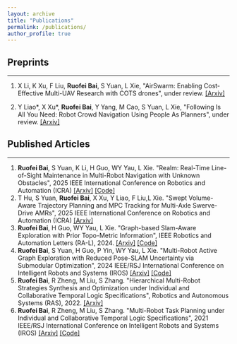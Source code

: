 ```yaml
---
layout: archive
title: "Publications"
permalink: /publications/
author_profile: true
---
```

## Preprints
------
1. X Li, K Xu, F Liu, **Ruofei Bai**, S Yuan, L Xie, "AirSwarm: Enabling Cost-Effective Multi-UAV Research with COTS drones", under review. [[Arxiv]](https://arxiv.org/abs/2503.06890)

2. Y Liao\*, X Xu\*, **Ruofei Bai**, Y Yang, M Cao, S Yuan, L Xie, "Following Is All You Need: Robot Crowd Navigation Using People As Planners", under review. [[Arxiv]](https://arxiv.org/abs/2504.10828)

## Published Articles
------
1. **Ruofei Bai**, S Yuan, K Li, H Guo, WY Yau, L Xie. "Realm: Real-Time Line-of-Sight Maintenance in Multi-Robot Navigation with Unknown Obstacles", 2025 IEEE International Conference on Robotics and Automation (ICRA)
  [[Arxiv]](https://arxiv.org/abs/2502.15162) [[Code]](https://github.com/bairuofei/LoS_constrained_navigation)
2. T Hu, S Yuan, **Ruofei Bai**, X Xu, Y Liao, F Liu,L Xie. "Swept Volume-Aware Trajectory Planning and MPC Tracking for Multi-Axle Swerve-Drive AMRs", 2025 IEEE International Conference on Robotics and Automation (ICRA)
  [[Arxiv]](https://arxiv.org/abs/2412.16875) 
3. **Ruofei Bai**, H Guo, WY Yau, L Xie. "Graph-based Slam-Aware Exploration with Prior Topo-Metric Information", IEEE Robotics and
 Automation Letters (RA-L), 2024.
  [[Arxiv]](https://arxiv.org/abs/2308.16522) [[Code]](https://github.com/bairuofei/Graph-Based_SLAM-Aware_Exploration)
4. **Ruofei Bai**, S Yuan, H Guo, P Yin, WY Yau, L Xie. "Multi-Robot Active Graph Exploration with Reduced Pose-SLAM Uncertainty via Submodular
 Optimization", 2024 IEEE/RSJ International Conference on Intelligent Robots and Systems (IROS)
  [[Arxiv]](https://arxiv.org/abs/2407.01013) [[Code]](https://github.com/bairuofei/CGE)
5. **Ruofei Bai**, R Zheng, M Liu, S Zhang. "Hierarchical Multi-Robot Strategies Synthesis and Optimization under Individual and Collaborative
 Temporal Logic Specifications", Robotics and Autonomous Systems (RAS), 2022.
  [[Arxiv]](https://arxiv.org/abs/2110.11162) 
6. **Ruofei Bai**, R Zheng, M Liu, S Zhang. "Multi-Robot Task Planning under Individual and Collaborative Temporal Logic Specifications", 2021
 IEEE/RSJ International Conference on Intelligent Robots and Systems (IROS)
  [[Arxiv]](https://arxiv.org/abs/2108.11597) [[Code]](https://github.com/bairuofei/sampling_ltl_planning)



